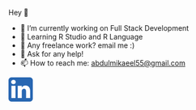 Hey 👋

- 🔭 I’m currently working on Full Stack Development
- 👯 Learning R Studio and R Language
- 💼 Any freelance work? email me :)
- 💬 Ask for any help!
- 📫 How to reach me: abdulmikaeel55@gmail.com


<a target="_blank" href="https://www.linkedin.com/in/abdul-sahib-05159521b/">
 <img src="5296501_linkedin_network_linkedin logo_icon.png">
</a>

